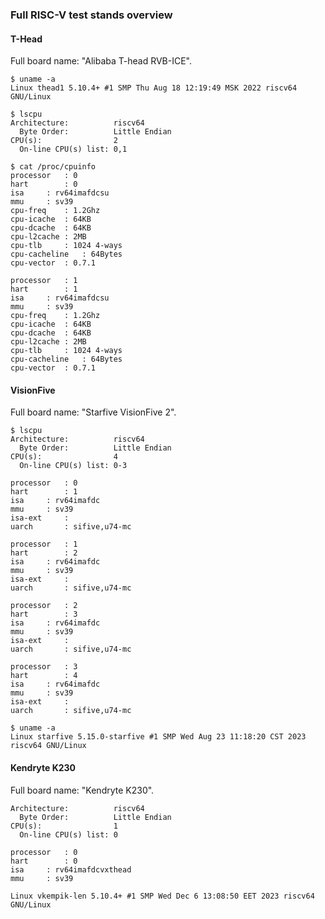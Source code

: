 ### Full RISC-V test stands overview

#### T-Head

Full board name: "Alibaba T-head RVB-ICE".

```
$ uname -a
Linux thead1 5.10.4+ #1 SMP Thu Aug 18 12:19:49 MSK 2022 riscv64 GNU/Linux
```

```
$ lscpu
Architecture:          riscv64
  Byte Order:          Little Endian
CPU(s):                2
  On-line CPU(s) list: 0,1
```

```
$ cat /proc/cpuinfo
processor	: 0
hart		: 0
isa		: rv64imafdcsu
mmu		: sv39
cpu-freq	: 1.2Ghz
cpu-icache	: 64KB
cpu-dcache	: 64KB
cpu-l2cache	: 2MB
cpu-tlb		: 1024 4-ways
cpu-cacheline	: 64Bytes
cpu-vector	: 0.7.1

processor	: 1
hart		: 1
isa		: rv64imafdcsu
mmu		: sv39
cpu-freq	: 1.2Ghz
cpu-icache	: 64KB
cpu-dcache	: 64KB
cpu-l2cache	: 2MB
cpu-tlb		: 1024 4-ways
cpu-cacheline	: 64Bytes
cpu-vector	: 0.7.1
```

#### VisionFive

Full board name: "Starfive VisionFive 2".


```
$ lscpu
Architecture:          riscv64
  Byte Order:          Little Endian
CPU(s):                4
  On-line CPU(s) list: 0-3
```

```$ cat /proc/cpuinfo 
processor	: 0
hart		: 1
isa		: rv64imafdc
mmu		: sv39
isa-ext		: 
uarch		: sifive,u74-mc

processor	: 1
hart		: 2
isa		: rv64imafdc
mmu		: sv39
isa-ext		: 
uarch		: sifive,u74-mc

processor	: 2
hart		: 3
isa		: rv64imafdc
mmu		: sv39
isa-ext		: 
uarch		: sifive,u74-mc

processor	: 3
hart		: 4
isa		: rv64imafdc
mmu		: sv39
isa-ext		: 
uarch		: sifive,u74-mc
```

```
$ uname -a
Linux starfive 5.15.0-starfive #1 SMP Wed Aug 23 11:18:20 CST 2023 riscv64 GNU/Linux
```

#### Kendryte K230

Full board name: "Kendryte K230".

```
Architecture:          riscv64
  Byte Order:          Little Endian
CPU(s):                1
  On-line CPU(s) list: 0
```

```
processor	: 0
hart		: 0
isa		: rv64imafdcvxthead
mmu		: sv39
```

```
Linux vkempik-len 5.10.4+ #1 SMP Wed Dec 6 13:08:50 EET 2023 riscv64 GNU/Linux
```